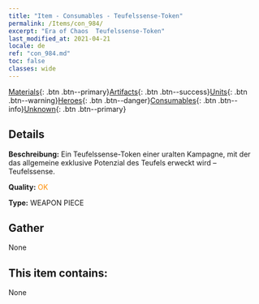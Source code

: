 ```yaml
---
title: "Item - Consumables - Teufelssense-Token"
permalink: /Items/con_984/
excerpt: "Era of Chaos  Teufelssense-Token"
last_modified_at: 2021-04-21
locale: de
ref: "con_984.md"
toc: false
classes: wide
---
```

 [Materials](/de/Items/){: .btn .btn--primary}[Artifacts](/de/Items/Artifacts/){: .btn .btn--success}[Units](/de/Items/Units/){: .btn .btn--warning}[Heroes](/de/Items/Heroes/){: .btn .btn--danger}[Consumables](/de/Items/Consumables/){: .btn .btn--info}[Unknown](/de/Items/Unknown/){: .btn .btn--primary}

## Details
 **Beschreibung:** Ein Teufelssense-Token einer uralten Kampagne, mit der das allgemeine exklusive Potenzial des Teufels erweckt wird – Teufelssense.

 **Quality:** <span style="color: #FF8C00">OK</span>

 **Type:** WEAPON PIECE

## Gather

  None

## This item contains:

  None

